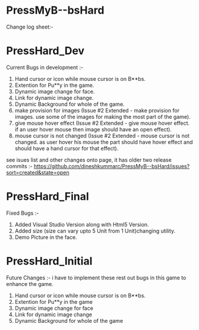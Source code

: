 PressMyB--bsHard
================
Change log sheet:-

PressHard_Dev
=========
Current Bugs in development :-
1. Hand cursor or icon while mouse cursor is on B**bs.
2. Extention for Pu**y in the game.
3. Dynamic image change for face.
4. Link for dynamic image change.
5. Dynamic Background for whole of the game.
6. make provision for images (Issue #2 Extended - make provision for images. use some of the images for making the most part of the game).
7. give mouse hover effect (Issue #2 Extended - give mouse hover effect. if an user hover mouse then image should have an open effect).
8. mouse cursor is not changed (Issue #2 Extended - mouse cursor is not changed. as user hover his mouse the part should have hover effect and should have a hand cursor for that effect).

see isues list and other changes onto page, it has older two release commits :-
https://github.com/dineshkummarc/PressMyB--bsHard/issues?sort=created&state=open

PressHard_Final
=========
Fixed Bugs :-
1. Added Visual Studio Version along with Html5 Version.
2. Added size (size can vary upto 5 Unit from 1 Unit)changing utility.
3. Demo Picture in the face.

PressHard_Initial
================
Future Changes :-
i have to implement these rest out bugs in this game to enhance the game.

1. Hand cursor or icon while mouse cursor is on B**bs.
2. Extention for Pu**y in the game
3. Dynamic image change for face
4. Link for dynamic image change
5. Dynamic Background for whole of the game
